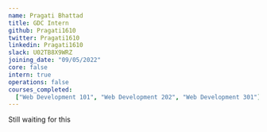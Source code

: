 ```yaml
---
name: Pragati Bhattad
title: GDC Intern
github: Pragati1610
twitter: Pragati1610
linkedin: Pragati1610
slack: U02TB8X9WRZ
joining_date: "09/05/2022"
core: false
intern: true
operations: false
courses_completed:
  ["Web Development 101", "Web Development 202", "Web Development 301"]
---
```


Still waiting for this
